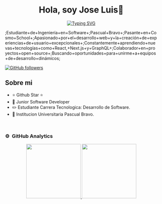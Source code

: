 <div align="center">
<h1 align="center">Hola, soy Jose Luis👋</h1>
</div>

<p align="center">
<a href="https://git.io/typing-svg"><img src="https://readme-typing-svg.demolab.com?font=Fira+Code&pause=1000&width=435&lines=Bienvenido/a+a+mi+Mundo🌍,;Soy+estudiante📚+de+Tecnologia+en+Desarollo+de+Software,;En+la+Insitucion+Universitaria+Pascual+Bravo🏫,;Actualmente+Pasante+en+Cosmo+School-Comfama,;Soy+un+Apasionado+por+la+Tecnologia+⚛️,;La innovacion🦿+y+el+desarrollo+de+soluciones+que+generen+valor+y+confianza..<3;" alt="Typing SVG" /></a>

;Estudiante+de+Ingeniería+en+Software+;Pascual+Bravo+;Pasante+en+Cosmo+School+;Apasionado+por+el+desarrollo+web+y+la+creación+de+experiencias+de+usuario+excepcionales+;Constantemente+aprendiendo+nuevas+tecnologías+como+React,+Next.js+y+GraphQL+;Colaborador+en+proyectos+open+source+;Buscando+oportunidades+para+unirme+a+equipos+de+desarrollo+dinámicos;


[![GitHub followers](https://img.shields.io/github/followers/josetamara12?style=social)](https://github.com/Josetamara12)
## Sobre mi

- ⭐ Github Star ⭐ 
- 📲 Junior Software Developer
- ✏️ Estudiante Carrera Tecnologica: Desarrollo de Software. 
- 🏫 Institucion Universitaria Pascual Bravo.
<br>

### ⚙️ &nbsp;GitHub Analytics

<p align="center">
<a href="https://github.com/Josetamara12">
  <img height="180em" src="https://github-readme-stats-eight-theta.vercel.app/api?username=Josetamara12&show_icons=true&theme=algolia&include_all_commits=true&count_private=true"/>
  <img height="180em" src="https://github-readme-stats-eight-theta.vercel.app/api/top-langs/?username=Josetamara12&layout=compact&langs_count=8&theme=algolia"/>
</a>
</p>
